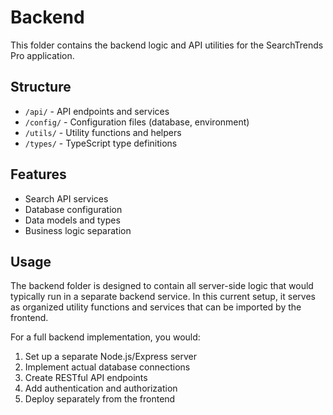 # Backend

This folder contains the backend logic and API utilities for the SearchTrends Pro application.

## Structure

- `/api/` - API endpoints and services
- `/config/` - Configuration files (database, environment)
- `/utils/` - Utility functions and helpers
- `/types/` - TypeScript type definitions

## Features

- Search API services
- Database configuration
- Data models and types
- Business logic separation

## Usage

The backend folder is designed to contain all server-side logic that would typically run in a separate backend service. In this current setup, it serves as organized utility functions and services that can be imported by the frontend.

For a full backend implementation, you would:
1. Set up a separate Node.js/Express server
2. Implement actual database connections
3. Create RESTful API endpoints
4. Add authentication and authorization
5. Deploy separately from the frontend